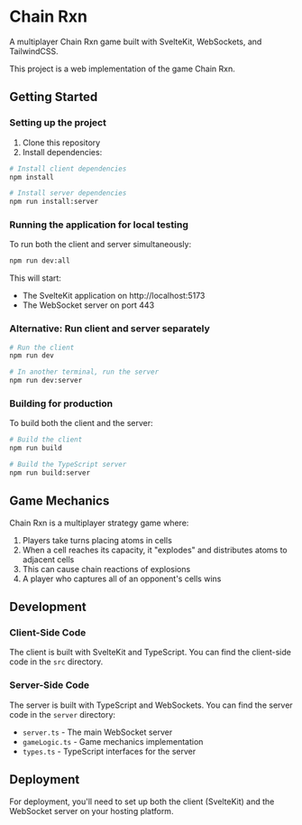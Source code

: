 # Chain Rxn

A multiplayer Chain Rxn game built with SvelteKit, WebSockets, and TailwindCSS.

This project is a web implementation of the game Chain Rxn.

## Getting Started

### Setting up the project

1. Clone this repository
2. Install dependencies:

```bash
# Install client dependencies
npm install

# Install server dependencies
npm run install:server
```

### Running the application for local testing

To run both the client and server simultaneously:

```bash
npm run dev:all
```

This will start:
- The SvelteKit application on http://localhost:5173
- The WebSocket server on port 443

### Alternative: Run client and server separately

```bash
# Run the client
npm run dev

# In another terminal, run the server
npm run dev:server
```

### Building for production

To build both the client and the server:

```bash
# Build the client
npm run build 

# Build the TypeScript server
npm run build:server
```

## Game Mechanics

Chain Rxn is a multiplayer strategy game where:

1. Players take turns placing atoms in cells
2. When a cell reaches its capacity, it "explodes" and distributes atoms to adjacent cells
3. This can cause chain reactions of explosions
4. A player who captures all of an opponent's cells wins

## Development

### Client-Side Code

The client is built with SvelteKit and TypeScript. You can find the client-side code in the `src` directory.

### Server-Side Code

The server is built with TypeScript and WebSockets. You can find the server code in the `server` directory:
- `server.ts` - The main WebSocket server
- `gameLogic.ts` - Game mechanics implementation
- `types.ts` - TypeScript interfaces for the server

## Deployment

For deployment, you'll need to set up both the client (SvelteKit) and the WebSocket server on your hosting platform.
